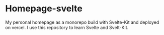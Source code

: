 # Homepage-svelte

My personal homepage as a monorepo build with Svelte-Kit and deployed on vercel. I use this repository to learn Svelte and Svelt-Kit.
